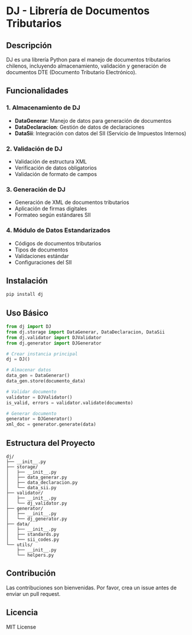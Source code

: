 # DJ - Librería de Documentos Tributarios

## Descripción
DJ es una librería Python para el manejo de documentos tributarios chilenos, incluyendo almacenamiento, validación y generación de documentos DTE (Documento Tributario Electrónico).

## Funcionalidades

### 1. Almacenamiento de DJ
- **DataGenerar**: Manejo de datos para generación de documentos
- **DataDeclaracion**: Gestión de datos de declaraciones
- **DataSii**: Integración con datos del SII (Servicio de Impuestos Internos)

### 2. Validación de DJ
- Validación de estructura XML
- Verificación de datos obligatorios
- Validación de formato de campos

### 3. Generación de DJ
- Generación de XML de documentos tributarios
- Aplicación de firmas digitales
- Formateo según estándares SII

### 4. Módulo de Datos Estandarizados
- Códigos de documentos tributarios
- Tipos de documentos
- Validaciones estándar
- Configuraciones del SII

## Instalación

```bash
pip install dj
```

## Uso Básico

```python
from dj import DJ
from dj.storage import DataGenerar, DataDeclaracion, DataSii
from dj.validator import DJValidator
from dj.generator import DJGenerator

# Crear instancia principal
dj = DJ()

# Almacenar datos
data_gen = DataGenerar()
data_gen.store(documento_data)

# Validar documento
validator = DJValidator()
is_valid, errors = validator.validate(documento)

# Generar documento
generator = DJGenerator()
xml_doc = generator.generate(data)
```

## Estructura del Proyecto

```
dj/
├── __init__.py
├── storage/
│   ├── __init__.py
│   ├── data_generar.py
│   ├── data_declaracion.py
│   └── data_sii.py
├── validator/
│   ├── __init__.py
│   └── dj_validator.py
├── generator/
│   ├── __init__.py
│   └── dj_generator.py
├── data/
│   ├── __init__.py
│   ├── standards.py
│   └── sii_codes.py
└── utils/
    ├── __init__.py
    └── helpers.py
```

## Contribución
Las contribuciones son bienvenidas. Por favor, crea un issue antes de enviar un pull request.

## Licencia
MIT License

